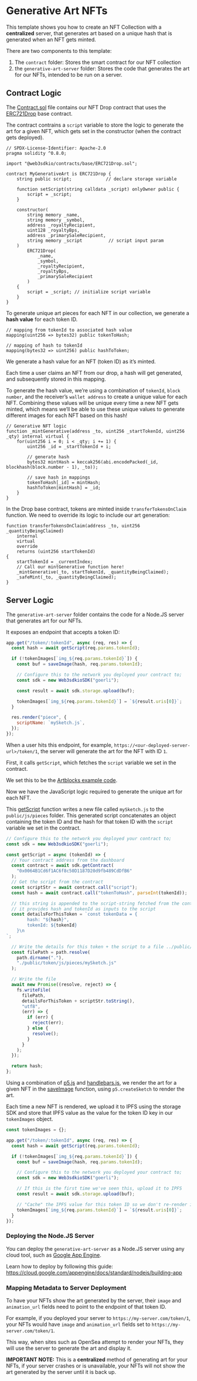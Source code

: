 # Generative Art NFTs

This template shows you how to create an NFT Collection with a **centralized** server, that generates art based on a unique hash that is generated when an NFT gets minted.

There are two components to this template:

1. The `contract` folder: Stores the smart contract for our NFT collection
2. the `generative-art-server` folder: Stores the code that generates the art for our NFTs, intended to be run on a server.

## Contract Logic

The [Contract.sol](./contract/contracts/Contract.sol) file contains our NFT Drop contract that uses the [ERC721Drop](https://portal.web3sdk.io/contracts-sdk/base-contracts/erc-721/erc721drop) base contract.

The contract contrains a `script` variable to store the logic to generate the art for a given NFT, which gets set in the constructor (when the contract gets deployed).

```solidity
// SPDX-License-Identifier: Apache-2.0
pragma solidity ^0.8.0;

import "@web3sdkio/contracts/base/ERC721Drop.sol";

contract MyGenerativeArt is ERC721Drop {
    string public script;             // declare storage variable
    
    function setScript(string calldata _script) onlyOwner public {
        script = _script;
    }
    
    constructor(
        string memory _name,
        string memory _symbol,
        address _royaltyRecipient,
        uint128 _royaltyBps,
        address _primarySaleRecipient,
		string memory _script          // script input param
    )
        ERC721Drop(
            _name,
            _symbol,
            _royaltyRecipient,
            _royaltyBps,
            _primarySaleRecipient
        )
    {
		script = _script; // initialize script variable
	}
}
```

To generate unique art pieces for each NFT in our collection, we generate a **hash value** for each token ID.

```solidity
// mapping from tokenId to associated hash value
mapping(uint256 => bytes32) public tokenToHash;

// mapping of hash to tokenId
mapping(bytes32 => uint256) public hashToToken;
```

We generate a hash value for an NFT (token ID) as it’s minted.

Each time a user claims an NFT from our drop, a hash will get generated, and subsequently stored in this mapping.

To generate the hash value, we’re using a combination of `tokenId`, `block number`, and the receiver’s `wallet address` to create a unique value for each NFT. Combining these values will be unique every time a new NFT gets minted, which means we’ll be able to use these unique values to generate different images for each NFT based on this hash!

```solidity
// Generative NFT logic
function _mintGenerative(address _to, uint256 _startTokenId, uint256 _qty) internal virtual {
    for(uint256 i = 0; i < _qty; i += 1) {
        uint256 _id = _startTokenId + i;

        // generate hash
        bytes32 mintHash = keccak256(abi.encodePacked(_id, blockhash(block.number - 1), _to));

		// save hash in mappings
        tokenToHash[_id] = mintHash;
        hashToToken[mintHash] = _id;
    }
}
```

In the Drop base contract, tokens are minted inside `transferTokensOnClaim` function. We need to override its logic to include our art generation:

```solidity
function transferTokensOnClaim(address _to, uint256 _quantityBeingClaimed)
    internal
    virtual
    override
    returns (uint256 startTokenId)
{
    startTokenId = _currentIndex;
	// Call our mintGenerative function here!
    _mintGenerative(_to, startTokenId, _quantityBeingClaimed);
    _safeMint(_to, _quantityBeingClaimed);
}
```

## Server Logic

The `generative-art-server` folder contains the code for a Node.JS server that generates art for our NFTs.

It exposes an endpoint that accepts a token ID:

```js
app.get("/token/:tokenId", async (req, res) => {
  const hash = await getScript(req.params.tokenId);

  if (!tokenImages[`img_${req.params.tokenId}`]) {
    const buf = saveImage(hash, req.params.tokenId);

    // Configure this to the network you deployed your contract to;
    const sdk = new Web3sdkioSDK("goerli");

    const result = await sdk.storage.upload(buf);

    tokenImages[`img_${req.params.tokenId}`] = `${result.uris[0]}`;
  }

  res.render("piece", {
    scriptName: `mySketch.js`,
  });
});
```

When a user hits this endpoint, for example, `https://<our-deployed-server-url>/token/1`, the server will generate the art for the NFT with ID `1`.

First, it calls `getScript`, which fetches the `script` variable we set in the contract.

We set this to be the [Artblocks example code](https://github.com/ArtBlocks/artblocks-starter-template/blob/main/public/js/pieces/example.js).

Now we have the JavaScript logic required to generate the unique art for each NFT.

This [getScript](./generative-art-server/controllers/sketches.js) function writes a new file called `mySketch.js` to the `public/js/pieces` folder. This generated script concatenates an object containing the token ID and the hash for that token ID with the `script` variable we set in the contract.

```js
// Configure this to the network you deployed your contract to;
const sdk = new Web3sdkioSDK("goerli");

const getScript = async (tokenId) => {
  // Your contract address from the dashboard
  const contract = await sdk.getContract(
    "0x0064B1Cd6f1AC6f8c50D1187D20d9fb489CdDfB6"
  );
  // Get the script from the contract
  const scriptStr = await contract.call("script");
  const hash = await contract.call("tokenToHash", parseInt(tokenId));

  // this string is appended to the script-string fetched from the contract.
  // it provides hash and tokenId as inputs to the script
  const detailsForThisToken = `const tokenData = {
        hash: "${hash}",
        tokenId: ${tokenId}
    }\n
`;

  // Write the details for this token + the script to a file ../public/token/js/pieces/mySketch.js and await the result
  const filePath = path.resolve(
    path.dirname("."),
    "./public/token/js/pieces/mySketch.js"
  );

  // Write the file
  await new Promise((resolve, reject) => {
    fs.writeFile(
      filePath,
      detailsForThisToken + scriptStr.toString(),
      "utf8",
      (err) => {
        if (err) {
          reject(err);
        } else {
          resolve();
        }
      }
    );
  });

  return hash;
};
```

Using a combination of [p5.js](https://p5js.org/) and [handlebars.js](https://handlebarsjs.com/), we render the art for a given NFT in the [saveImage](./generative-art-server/controllers/images.js) function, using `p5.createSketch` to render the art.

Each time a new NFT is rendered, we upload it to IPFS using the storage SDK and store that IPFS value as the value for the token ID key in our `tokenImages` object.

```js
const tokenImages = {};

app.get("/token/:tokenId", async (req, res) => {
  const hash = await getScript(req.params.tokenId);

  if (!tokenImages[`img_${req.params.tokenId}`]) {
    const buf = saveImage(hash, req.params.tokenId);

    // Configure this to the network you deployed your contract to;
    const sdk = new Web3sdkioSDK("goerli");

    // If this is the first time we've seen this, upload it to IPFS
    const result = await sdk.storage.upload(buf);

    // "Cache" the IPFS value for this token ID so we don't re-render it every time.
    tokenImages[`img_${req.params.tokenId}`] = `${result.uris[0]}`;
  }
});
```

### Deploying the Node.JS Server

You can deploy the `generative-art-server` as a Node.JS server using any cloud tool, such as [Google App Engine](https://cloud.google.com/appengine/).

Learn how to deploy by following this guide: https://cloud.google.com/appengine/docs/standard/nodejs/building-app

### Mapping Metadata to Server Deployment

To have your NFTs show the art generated by the server, their `image` and `animation_url` fields need to point to the endpoint of that token ID.

For example, if you deployed your server to `https://my-server.com/token/1`, your NFTs would have `image` and `animation_url` fields set to `https://my-server.com/token/1`.

This way, when sites such as OpenSea attempt to render your NFTs, they will use the server to generate the art and display it.

**IMPORTANT NOTE:** This is a **centralized** method of generating art for your NFTs, if your server crashes or is unavailable, your NFTs will not show the art generated by the server until it is back up.
